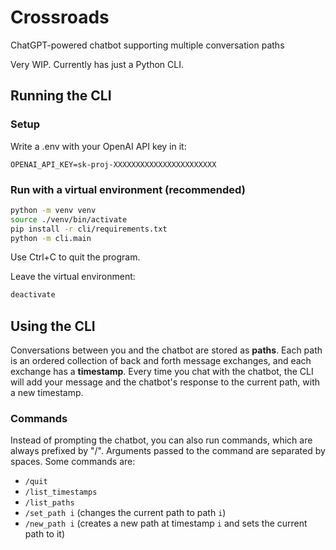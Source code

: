 # Crossroads

ChatGPT-powered chatbot supporting multiple conversation paths

Very WIP. Currently has just a Python CLI.

## Running the CLI

### Setup

Write a .env with your OpenAI API key in it:
```
OPENAI_API_KEY=sk-proj-XXXXXXXXXXXXXXXXXXXXXXX
```

### Run with a virtual environment (recommended)

```bash
python -m venv venv
source ./venv/bin/activate
pip install -r cli/requirements.txt
python -m cli.main
```
Use Ctrl+C to quit the program.

Leave the virtual environment:
```bash
deactivate
```

## Using the CLI

Conversations between you and the chatbot are stored as **paths**. Each path is an ordered collection of back and forth message exchanges, and each exchange has a **timestamp**. Every time you chat with the chatbot, the CLI will add your message and the chatbot's response to the current path, with a new timestamp.

### Commands

Instead of prompting the chatbot, you can also run commands, which are always prefixed by "/". Arguments passed to the command are separated by spaces. Some commands are:
* `/quit`
* `/list_timestamps`
* `/list_paths`
* `/set_path i` (changes the current path to path `i`)
* `/new_path i` (creates a new path at timestamp `i` and sets the current path to it)
